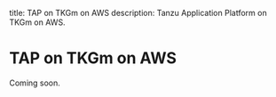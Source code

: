 title: TAP on TKGm on AWS
description: Tanzu Application Platform on TKGm on AWS.

# TAP on TKGm on AWS

Coming soon.
